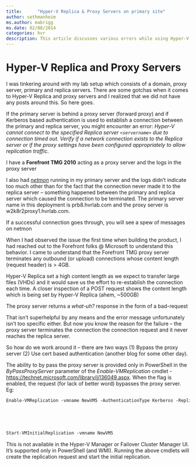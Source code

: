 ```yaml
---
title:      "Hyper-V Replica & Proxy Servers on primary site"
author: sethmanheim
ms.author: mabrigg
ms.date: 02/08/2014
categories: hvr
description: This article discusses various errors while using Hyper-V Replica and Proxy Servers.
---
```

# Hyper-V Replica and Proxy Servers

I was tinkering around with my lab setup which consists of a domain, proxy server, primary and replica servers. There are some gotchas when it comes to Hyper-V Replica and proxy servers and I realized that we did not have any posts around this. So here goes.

If the primary server is behind a proxy server (forward proxy) and if Kerberos based authentication is used to establish a connection between the primary and replica server, you might encounter an error: _Hyper-V cannot connect to the specified Replica server `<servername>` due to connection timed out. Verify if a network connection exists to the Replica server or if the proxy settings have been configured appropriately to allow replication traffic._

<!--[![Connection timed out error](https://msdnshared.blob.core.windows.net/media/TNBlogsFS/prod.evol.blogs.technet.com/CommunityServer.Blogs.Components.WeblogFiles/00/00/00/50/45/metablogapi/image4_thumb_10CD0BA5.png)](https://msdnshared.blob.core.windows.net/media/TNBlogsFS/prod.evol.blogs.technet.com/CommunityServer.Blogs.Components.WeblogFiles/00/00/00/50/45/metablogapi/image4_3870F71E.png)-->

I have a **Forefront TMG 2010** acting as a proxy server and the logs in the proxy server 

<!--[![Proxy server logs](https://msdnshared.blob.core.windows.net/media/TNBlogsFS/prod.evol.blogs.technet.com/CommunityServer.Blogs.Components.WeblogFiles/00/00/00/50/45/metablogapi/image_thumb_2AAF3CF4.png)](https://msdnshared.blob.core.windows.net/media/TNBlogsFS/prod.evol.blogs.technet.com/CommunityServer.Blogs.Components.WeblogFiles/00/00/00/50/45/metablogapi/image_387EF23E.png)-->

I also had _[netmon](https://www.microsoft.com/en-in/download/details.aspx?id=4865)_ running in my primary server and the logs didn’t indicate too much other than for the fact that the connection never made it to the replica server – something happened between the primary and replica server which caused the connection to be terminated. The primary server name in this deployment is prb8.hvrlab.com and the proxy server is w2k8r2proxy1.hvrlab.com. 

<!--[![Primary server](https://msdnshared.blob.core.windows.net/media/TNBlogsFS/prod.evol.blogs.technet.com/CommunityServer.Blogs.Components.WeblogFiles/00/00/00/50/45/metablogapi/image12_thumb_5A8395A8.png)](https://msdnshared.blob.core.windows.net/media/TNBlogsFS/prod.evol.blogs.technet.com/CommunityServer.Blogs.Components.WeblogFiles/00/00/00/50/45/metablogapi/image12_4B4A9C2A.png)-->

If a successful connection goes through, you will see a spew of messages on netmon 

When I had observed the issue the first time when building the product, I had reached out to the Forefront folks @ Microsoft to understand this behavior. I came to understand that the Forefront TMG proxy server terminates any outbound (or upload) connections whose content length (request header) is > 4GB. 

Hyper-V Replica set a high content length as we expect to transfer large files (VHDs) and it would save us the effort to re-establish the connection each time. A closer inspection of a POST request shows the content length which is being set by Hyper-V Replica (ahem, ~500GB)

<!--[![P O S T Request](https://msdnshared.blob.core.windows.net/media/TNBlogsFS/prod.evol.blogs.technet.com/CommunityServer.Blogs.Components.WeblogFiles/00/00/00/50/45/metablogapi/image_thumb_2A00A3C1.png)](https://msdnshared.blob.core.windows.net/media/TNBlogsFS/prod.evol.blogs.technet.com/CommunityServer.Blogs.Components.WeblogFiles/00/00/00/50/45/metablogapi/image_6F16E046.png)-->

The proxy server returns a _what-uh?_ response in the form of a bad-request

<!--[![Bad-request response](https://msdnshared.blob.core.windows.net/media/TNBlogsFS/prod.evol.blogs.technet.com/CommunityServer.Blogs.Components.WeblogFiles/00/00/00/50/45/metablogapi/image_thumb_7CA42F52.png)](https://msdnshared.blob.core.windows.net/media/TNBlogsFS/prod.evol.blogs.technet.com/CommunityServer.Blogs.Components.WeblogFiles/00/00/00/50/45/metablogapi/image_4FF8E4C8.png)-->

That isn’t superhelpful by any means and the error message unfortunately isn’t too specific either. But now you know the reason for the failure – the proxy server terminates the connection the connection request and it never reaches the replica server. 

So how do we work around it – there are two ways (1) Bypass the proxy server (2) Use cert based authentication (another blog for some other day).

The ability to by pass the proxy server is provided only in PowerShell in the _ByPassProxyServer_ parameter of the _Enable-VMReplication_ cmdlet - <https://technet.microsoft.com/library/jj136049.aspx>. When the flag is enabled, the request (for lack of better word) bypasses the proxy server. Eg:
    
```markdown
Enable-VMReplication -vmname NewVM5 -AuthenticationType Kerberos -ReplicaServerName prb2 -ReplicaServerPort 25000 -BypassProxyServer $true
    
    
     
    
    
Start-VMInitialReplication -vmname NewVM5
```

This is not available in the Hyper-V Manager or Failover Cluster Manager UI. It’s supported only in PowerShell (and WMI). Running the above cmdlets will create the replication request and start the initial replication.

